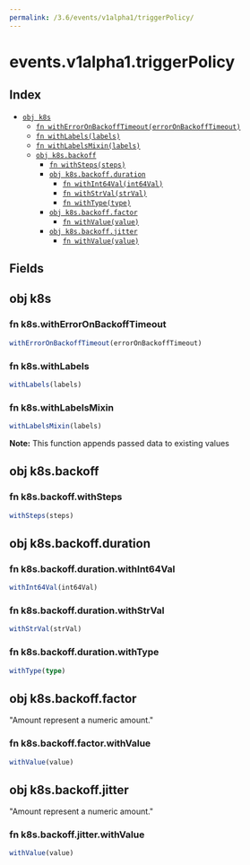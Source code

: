```yaml
---
permalink: /3.6/events/v1alpha1/triggerPolicy/
---
```


# events.v1alpha1.triggerPolicy



## Index

* [`obj k8s`](#obj-k8s)
  * [`fn withErrorOnBackoffTimeout(errorOnBackoffTimeout)`](#fn-k8switherroronbackofftimeout)
  * [`fn withLabels(labels)`](#fn-k8swithlabels)
  * [`fn withLabelsMixin(labels)`](#fn-k8swithlabelsmixin)
  * [`obj k8s.backoff`](#obj-k8sbackoff)
    * [`fn withSteps(steps)`](#fn-k8sbackoffwithsteps)
    * [`obj k8s.backoff.duration`](#obj-k8sbackoffduration)
      * [`fn withInt64Val(int64Val)`](#fn-k8sbackoffdurationwithint64val)
      * [`fn withStrVal(strVal)`](#fn-k8sbackoffdurationwithstrval)
      * [`fn withType(type)`](#fn-k8sbackoffdurationwithtype)
    * [`obj k8s.backoff.factor`](#obj-k8sbackofffactor)
      * [`fn withValue(value)`](#fn-k8sbackofffactorwithvalue)
    * [`obj k8s.backoff.jitter`](#obj-k8sbackoffjitter)
      * [`fn withValue(value)`](#fn-k8sbackoffjitterwithvalue)

## Fields

## obj k8s



### fn k8s.withErrorOnBackoffTimeout

```ts
withErrorOnBackoffTimeout(errorOnBackoffTimeout)
```



### fn k8s.withLabels

```ts
withLabels(labels)
```



### fn k8s.withLabelsMixin

```ts
withLabelsMixin(labels)
```



**Note:** This function appends passed data to existing values

## obj k8s.backoff



### fn k8s.backoff.withSteps

```ts
withSteps(steps)
```



## obj k8s.backoff.duration



### fn k8s.backoff.duration.withInt64Val

```ts
withInt64Val(int64Val)
```



### fn k8s.backoff.duration.withStrVal

```ts
withStrVal(strVal)
```



### fn k8s.backoff.duration.withType

```ts
withType(type)
```



## obj k8s.backoff.factor

"Amount represent a numeric amount."

### fn k8s.backoff.factor.withValue

```ts
withValue(value)
```



## obj k8s.backoff.jitter

"Amount represent a numeric amount."

### fn k8s.backoff.jitter.withValue

```ts
withValue(value)
```

